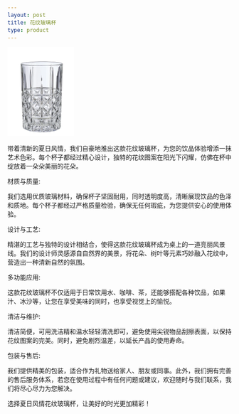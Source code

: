 ```yaml
---
layout: post
title: 花纹玻璃杯
type: product
---
```

<img src="/img/花纹杯.jpg" width = 150 height = 200>

带着清新的夏日风情，我们自豪地推出这款花纹玻璃杯，为您的饮品体验增添一抹艺术色彩。每个杯子都经过精心设计，独特的花纹图案在阳光下闪耀，仿佛在杯中绽放着一朵朵美丽的花朵。

材质与质量:

我们选用优质玻璃材料，确保杯子坚固耐用，同时透明度高，清晰展现饮品的色泽和质地。每个杯子都经过严格质量检验，确保无任何瑕疵，为您提供安心的使用体验。

设计与工艺:

精湛的工艺与独特的设计相结合，使得这款花纹玻璃杯成为桌上的一道亮丽风景线。我们的设计师灵感源自自然界的美景，将花朵、树叶等元素巧妙融入花纹中，营造出一种清新自然的氛围。

多功能应用:

这款花纹玻璃杯不仅适用于日常饮用水、咖啡、茶，还能够搭配各种饮品，如果汁、冰沙等，让您在享受美味的同时，也享受视觉上的愉悦。

清洁与维护:

清洁简便，可用洗洁精和温水轻轻清洗即可，避免使用尖锐物品刮擦表面，以保持花纹图案的完美。同时，避免剧烈温差，以延长产品的使用寿命。

包装与售后:

我们提供精美的包装，适合作为礼物送给家人、朋友或同事。此外，我们拥有完善的售后服务体系，若您在使用过程中有任何问题或建议，欢迎随时与我们联系，我们将尽心尽力为您解决。

选择夏日风情花纹玻璃杯，让美好的时光更加精彩！